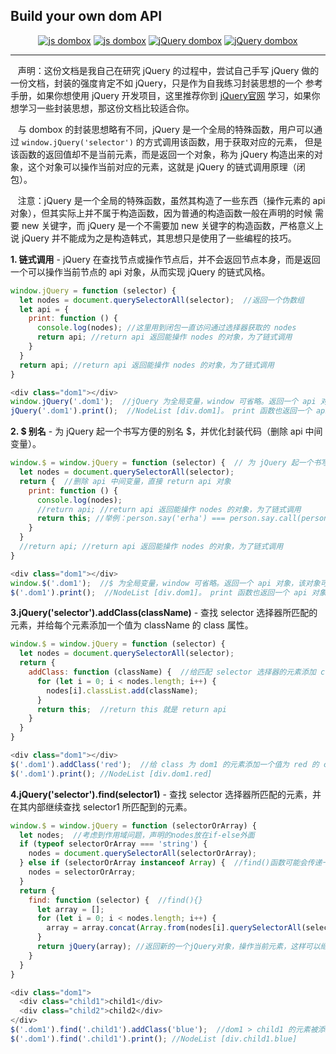 ## Build your own dom API
<p align="center">
  <a href="https://github.com/yingjieweb/dombox"><img src="https://img.shields.io/badge/js%20dombox-%E4%B8%AD%E6%96%87-yellow" alt="js dombox"></a>
  <a href="https://github.com/yingjieweb/dombox/tree/master/lang/english/jsdom"><img src="https://img.shields.io/badge/js%20dombox-%E8%8B%B1%E6%96%87-yellow" alt="js dombox"></a>
  <a href="https://github.com/yingjieweb/dombox/tree/master/lang/chinese/jqdom"><img src="https://img.shields.io/badge/jQuery%20dombox-%E4%B8%AD%E6%96%87-blue" alt="jQuery dombox"></a>
  <a href="https://github.com/yingjieweb/dombox/tree/master/lang/english/jqdom"><img src="https://img.shields.io/badge/jQuery%20dombox-%E8%8B%B1%E6%96%87-blue" alt="jQuery dombox"></a>
</p>

------

&nbsp;&nbsp; 声明：这份文档是我自己在研究 jQuery 的过程中，尝试自己手写 jQuery 做的一份文档，封装的强度肯定不如 jQuery，只是作为自我练习封装思想的一个
参考手册，如果你想使用 jQuery 开发项目，这里推荐你到 [jQuery官网](https://www.jquery123.com/) 学习，如果你想学习一些封装思想，那这份文档比较适合你。

&nbsp;&nbsp; 与 dombox 的封装思想略有不同，jQuery 是一个全局的特殊函数，用户可以通过 `window.jQuery('selector')` 的方式调用该函数，用于获取对应的元素，
但是该函数的返回值却不是当前元素，而是返回一个对象，称为 jQuery 构造出来的对象，这个对象可以操作当前对应的元素，这就是 jQuery 的链式调用原理（闭包）。

&nbsp;&nbsp; 注意：jQuery 是一个全局的特殊函数，虽然其构造了一些东西（操作元素的 api 对象），但其实际上并不属于构造函数，因为普通的构造函数一般在声明的时候
需要 new 关键字，而 jQuery 是一个不需要加 new 关键字的构造函数，严格意义上说 jQuery 并不能成为之是构造韩式，其思想只是使用了一些编程的技巧。

**1. 链式调用** - jQuery 在查找节点或操作节点后，并不会返回节点本身，而是返回一个可以操作当前节点的 api 对象，从而实现 jQuery 的链式风格。
```javascript
window.jQuery = function (selector) {
  let nodes = document.querySelectorAll(selector);  //返回一个伪数组
  let api = {
    print: function () { 
      console.log(nodes); //这里用到闭包一直访问通过选择器获取的 nodes
      return api; //return api 返回能操作 nodes 的对象，为了链式调用
    }
  }
  return api; //return api 返回能操作 nodes 的对象，为了链式调用
}

<div class="dom1"></div>
window.jQuery('.dom1');  //jQuery 为全局变量，window 可省略。返回一个 api 对象，该对象可操作当前 .dom 元素
jQuery('.dom1').print();  //NodeList [div.dom1]。 print 函数也返回一个 api 对象，这样即可一直链式调用下去
```

**2. $ 别名** - 为 jQuery 起一个书写方便的别名 $，并优化封装代码（删除 api 中间变量）。
```javascript
window.$ = window.jQuery = function (selector) {  // 为 jQuery 起一个书写方便的别名 $
  let nodes = document.querySelectorAll(selector);
  return {  //删除 api 中间变量，直接 return api 对象
    print: function () { 
      console.log(nodes);
      //return api; //return api 返回能操作 nodes 的对象，为了链式调用
      return this; //举例：person.say('erha') === person.say.call(person,'erha'); return this 就是 return api
    }
  }
  //return api; //return api 返回能操作 nodes 的对象，为了链式调用
}

<div class="dom1"></div>
window.$('.dom1');  //$ 为全局变量，window 可省略。返回一个 api 对象，该对象可操作当前 .dom1 元素
$('.dom1').print();  //NodeList [div.dom1]。 print 函数也返回一个 api 对象，这样即可一直链式调用下去
```

**3.jQuery('selector').addClass(className)** - 查找 selector 选择器所匹配的元素，并给每个元素添加一个值为 className 的 class 属性。
```javascript
window.$ = window.jQuery = function (selector) {
  let nodes = document.querySelectorAll(selector);
  return {
    addClass: function (className) {  //给匹配 selector 选择器的元素添加 class
      for (let i = 0; i < nodes.length; i++) {
        nodes[i].classList.add(className);
      }
      return this;  //return this 就是 return api
    }
  }
}

<div class="dom1"></div>
$('.dom1').addClass('red');  //给 class 为 dom1 的元素添加一个值为 red 的 class 属性，可继续链式调用下去
$('.dom1').print(); //NodeList [div.dom1.red]
```

**4.jQuery('selector').find(selector1)** - 查找 selector 选择器所匹配的元素，并在其内部继续查找 selector1 所匹配到的元素。
```javascript
window.$ = window.jQuery = function (selectorOrArray) {
  let nodes;  //考虑到作用域问题，声明的nodes放在if-else外面
  if (typeof selectorOrArray === 'string') {
    nodes = document.querySelectorAll(selectorOrArray);
  } else if (selectorOrArray instanceof Array) {  //find()函数可能会传递一个数组给jQuery选择器
    nodes = selectorOrArray;
  }
  return {
    find: function (selector) {  //find(){}
      let array = [];
      for (let i = 0; i < nodes.length; i++) {
        array = array.concat(Array.from(nodes[i].querySelectorAll(selector)));  //querySelectorAll 得到的是一个伪数组
      }
      return jQuery(array); //返回新的一个jQuery对象，操作当前元素，这样可以继续实现链式操作
    }
  }
}

<div class="dom1">
  <div class="child1">child1</div>
  <div class="child2">child2</div>
</div>
$('.dom1').find('.child1').addClass('blue');  //dom1 > child1 的元素被添加了blue类名
$('.dom1').find('.child1').print(); //NodeList [div.child1.blue]
```